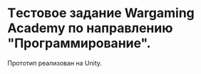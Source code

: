 # Tестовое задание Wargaming Academy по направлению "Программирование".

Прототип реализован на Unity.